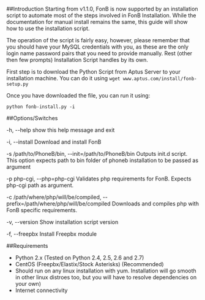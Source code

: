 ##Introduction
Starting from v1.1.0, FonB is now supported by an installation script to automate most of the steps involved in FonB Installation. While the documentation for manual install remains the same, this guide will show how to use the installation script.

The operation of the script is fairly easy, however, please remember that you should have your MySQL credentials with you, as these are the only login name password pairs that you need to provide manually. Rest (other then few prompts) Installation Script handles by its own.

First step is to download the Python Script from Aptus Server to your installation machine. You can do it using `wget www.aptus.com/install/fonb-setup.py`

Once you have downloaded the file, you can run it using:

```
python fonb-install.py -i
```

##Options/Switches
 
-h, --help show this help message and exit

-i, --install Download and install FonB

-s /path/to/PhoneB/bin, --init=/path/to/PhoneB/bin Outputs init.d script. This option expects path to bin folder of phoneb installation to be passed as argument

-p php-cgi, --php=php-cgi Validates php requirements for FonB. Expects php-cgi path as argument.

-c /path/where/php/will/be/compiled, --prefix=/path/where/php/will/be/compiled Downloads and compiles php with FonB specific requirements.

-v, --version Show installation script version

-f, --freepbx Install Freepbx module

##Requirements

* Python 2.x (Tested on Python 2.4, 2.5, 2.6 and 2.7)
* CentOS (Freepbx/Elastix/Stock Asterisks) (Recommended)
* Should run on any linux installation with yum. Installation will go smooth in other linux distroes too, but you will have to resolve dependencies on your own)
* Internet connectivity
